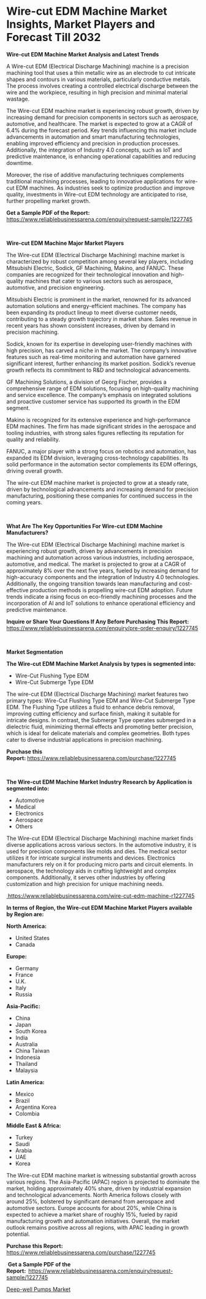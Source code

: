 <p><h1>Wire-cut EDM Machine Market Insights, Market Players and Forecast Till 2032</h1></p><p><strong>Wire-cut EDM Machine Market Analysis and Latest Trends</strong></p>
<p><p>A Wire-cut EDM (Electrical Discharge Machining) machine is a precision machining tool that uses a thin metallic wire as an electrode to cut intricate shapes and contours in various materials, particularly conductive metals. The process involves creating a controlled electrical discharge between the wire and the workpiece, resulting in high precision and minimal material wastage.</p><p>The Wire-cut EDM machine market is experiencing robust growth, driven by increasing demand for precision components in sectors such as aerospace, automotive, and healthcare. The market is expected to grow at a CAGR of 6.4% during the forecast period. Key trends influencing this market include advancements in automation and smart manufacturing technologies, enabling improved efficiency and precision in production processes. Additionally, the integration of Industry 4.0 concepts, such as IoT and predictive maintenance, is enhancing operational capabilities and reducing downtime.</p><p>Moreover, the rise of additive manufacturing techniques complements traditional machining processes, leading to innovative applications for wire-cut EDM machines. As industries seek to optimize production and improve quality, investments in Wire-cut EDM technology are anticipated to rise, further propelling market growth.</p></p>
<p><strong>Get a Sample PDF of the Report:&nbsp;</strong> <a href="https://www.reliablebusinessarena.com/enquiry/request-sample/1227745?utm_campaign=3173&utm_medium=2&utm_source=Github&utm_content=ia&utm_term=12042025&utm_id=wire-cut-edm-machine">https://www.reliablebusinessarena.com/enquiry/request-sample/1227745</a></p>
<p>&nbsp;</p>
<p><strong>Wire-cut EDM Machine Major Market Players</strong></p>
<p><p>The Wire-cut EDM (Electrical Discharge Machining) machine market is characterized by robust competition among several key players, including Mitsubishi Electric, Sodick, GF Machining, Makino, and FANUC. These companies are recognized for their technological innovation and high-quality machines that cater to various sectors such as aerospace, automotive, and precision engineering.</p><p>Mitsubishi Electric is prominent in the market, renowned for its advanced automation solutions and energy-efficient machines. The company has been expanding its product lineup to meet diverse customer needs, contributing to a steady growth trajectory in market share. Sales revenue in recent years has shown consistent increases, driven by demand in precision machining.</p><p>Sodick, known for its expertise in developing user-friendly machines with high precision, has carved a niche in the market. The company’s innovative features such as real-time monitoring and automation have garnered significant interest, further enhancing its market position. Sodick’s revenue growth reflects its commitment to R&D and technological advancements.</p><p>GF Machining Solutions, a division of Georg Fischer, provides a comprehensive range of EDM solutions, focusing on high-quality machining and service excellence. The company’s emphasis on integrated solutions and proactive customer service has supported its growth in the EDM segment.</p><p>Makino is recognized for its extensive experience and high-performance EDM machines. The firm has made significant strides in the aerospace and tooling industries, with strong sales figures reflecting its reputation for quality and reliability.</p><p>FANUC, a major player with a strong focus on robotics and automation, has expanded its EDM division, leveraging cross-technology capabilities. Its solid performance in the automation sector complements its EDM offerings, driving overall growth.</p><p>The wire-cut EDM machine market is projected to grow at a steady rate, driven by technological advancements and increasing demand for precision manufacturing, positioning these companies for continued success in the coming years.</p></p>
<p>&nbsp;</p>
<p><strong>What Are The Key Opportunities For Wire-cut EDM Machine Manufacturers?</strong></p>
<p><p>The Wire-cut EDM (Electrical Discharge Machining) machine market is experiencing robust growth, driven by advancements in precision machining and automation across various industries, including aerospace, automotive, and medical. The market is projected to grow at a CAGR of approximately 8% over the next five years, fueled by increasing demand for high-accuracy components and the integration of Industry 4.0 technologies. Additionally, the ongoing transition towards lean manufacturing and cost-effective production methods is propelling wire-cut EDM adoption. Future trends indicate a rising focus on eco-friendly machining processes and the incorporation of AI and IoT solutions to enhance operational efficiency and predictive maintenance.</p></p>
<p><strong>Inquire or Share Your Questions If Any Before Purchasing This Report:</strong> <a href="https://www.reliablebusinessarena.com/enquiry/pre-order-enquiry/1227745?utm_campaign=3173&utm_medium=2&utm_source=Github&utm_content=ia&utm_term=12042025&utm_id=wire-cut-edm-machine">https://www.reliablebusinessarena.com/enquiry/pre-order-enquiry/1227745</a></p>
<p>&nbsp;</p>
<p><strong>Market Segmentation</strong></p>
<p><strong>The Wire-cut EDM Machine Market Analysis by types is segmented into:</strong></p>
<p><ul><li>Wire-Cut Flushing Type EDM</li><li>Wire-Cut Submerge Type EDM</li></ul></p>
<p><p>The wire-cut EDM (Electrical Discharge Machining) market features two primary types: Wire-Cut Flushing Type EDM and Wire-Cut Submerge Type EDM. The Flushing Type utilizes a fluid to enhance debris removal, improving cutting efficiency and surface finish, making it suitable for intricate designs. In contrast, the Submerge Type operates submerged in a dielectric fluid, minimizing thermal effects and promoting better precision, which is ideal for delicate materials and complex geometries. Both types cater to diverse industrial applications in precision machining.</p></p>
<p><strong>Purchase this Report:&nbsp;</strong><a href="https://www.reliablebusinessarena.com/purchase/1227745?utm_campaign=3173&utm_medium=2&utm_source=Github&utm_content=ia&utm_term=12042025&utm_id=wire-cut-edm-machine">https://www.reliablebusinessarena.com/purchase/1227745</a></p>
<p>&nbsp;</p>
<p><strong>The Wire-cut EDM Machine Market Industry Research by Application is segmented into:</strong></p>
<p><ul><li>Automotive</li><li>Medical</li><li>Electronics</li><li>Aerospace</li><li>Others</li></ul></p>
<p><p>The Wire-cut EDM (Electrical Discharge Machining) machine market finds diverse applications across various sectors. In the automotive industry, it is used for precision components like molds and dies. The medical sector utilizes it for intricate surgical instruments and devices. Electronics manufacturers rely on it for producing micro parts and circuit elements. In aerospace, the technology aids in crafting lightweight and complex components. Additionally, it serves other industries by offering customization and high precision for unique machining needs.</p></p>
<p><a href="https://www.reliablebusinessarena.com/wire-cut-edm-machine-r1227745?utm_campaign=3173&utm_medium=2&utm_source=Github&utm_content=ia&utm_term=12042025&utm_id=wire-cut-edm-machine">&nbsp;https://www.reliablebusinessarena.com/wire-cut-edm-machine-r1227745</a></p>
<p><strong>In terms of Region, the Wire-cut EDM Machine Market Players available by Region are:</strong></p>
<p>
    <p> <strong> North America: </strong>
        <ul>
            <li>United States</li>
            <li>Canada</li>
        </ul>
        </p> 
    <p> <strong> Europe: </strong>
        <ul>
            <li>Germany</li>
            <li>France</li>
            <li>U.K.</li>
            <li>Italy</li>
            <li>Russia</li>
        </ul>
        </p> 
    <p> <strong> Asia-Pacific: </strong>
        <ul>
            <li>China</li>
            <li>Japan</li>
            <li>South Korea</li>
            <li>India</li>
            <li>Australia</li>
            <li>China Taiwan</li>
            <li>Indonesia</li>
            <li>Thailand</li>
            <li>Malaysia</li>
        </ul>
        </p> 
    <p> <strong> Latin America: </strong>
        <ul>
            <li>Mexico</li>
            <li>Brazil</li>
            <li>Argentina Korea</li>
            <li>Colombia</li>
        </ul>
        </p> 
    <p> <strong> Middle East & Africa: </strong>
        <ul>
            <li>Turkey</li>
            <li>Saudi</li>
            <li>Arabia</li>
            <li>UAE</li>
            <li>Korea</li>
        </ul>
    </p>
    </p>
<p><p>The Wire-cut EDM machine market is witnessing substantial growth across various regions. The Asia-Pacific (APAC) region is projected to dominate the market, holding approximately 40% share, driven by industrial expansion and technological advancements. North America follows closely with around 25%, bolstered by significant demand from aerospace and automotive sectors. Europe accounts for about 20%, while China is expected to achieve a market share of roughly 15%, fueled by rapid manufacturing growth and automation initiatives. Overall, the market outlook remains positive across all regions, with APAC leading in growth potential.</p></p>
<p><strong>Purchase this Report: </strong><a href="https://www.reliablebusinessarena.com/purchase/1227745?utm_campaign=3173&utm_medium=2&utm_source=Github&utm_content=ia&utm_term=12042025&utm_id=wire-cut-edm-machine">https://www.reliablebusinessarena.com/purchase/1227745</a></p>
<p>&nbsp;<strong>Get a Sample PDF of the Report:&nbsp;&nbsp;</strong><a href="https://www.reliablebusinessarena.com/enquiry/request-sample/1227745?utm_campaign=3173&utm_medium=2&utm_source=Github&utm_content=ia&utm_term=12042025&utm_id=wire-cut-edm-machine">https://www.reliablebusinessarena.com/enquiry/request-sample/1227745</a></p>
<p><strong></strong></p>
<p><p><a href="https://github.com/nkbaroga/Market-Research-Report-List-1/blob/main/deep-well-pumps-market.md?utm_campaign=3173&utm_medium=2&utm_source=Github&utm_content=ia&utm_term=12042025&utm_id=wire-cut-edm-machine">Deep-well Pumps Market</a></p></p>